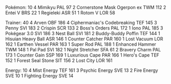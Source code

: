 Pokémon: 10
4 Mimikyu PAL 97
2 Cornerstone Mask Ogerpon ex TWM 112
2 Entei V BRS 22
1 Regieleki ASR 51
1 Rotom V LOR 58

Trainer: 40
4 Arven OBF 186
4 Ciphermaniac's Codebreaking TEF 145
3 Penny SVI 183
2 Crispin SCR 133
2 Boss's Orders PAL 172
1 Iono PAL 185
3 Pokégear 3.0 SVI 186
3 Nest Ball SVI 181
2 Buddy-Buddy Poffin TEF 144
1 Hisuian Heavy Ball ASR 146
1 Counter Catcher PAR 160
1 Lost Vacuum LOR 162
1 Earthen Vessel PAR 163
1 Super Rod PAL 188
1 Enhanced Hammer TWM 148
1 Pal Pad SVI 182
1 Night Stretcher SFA 61
2 Bravery Charm PAL 173
1 Counter Gain SSP 169
1 Luxurious Cape PAR 166
1 Hero's Cape TEF 152
1 Forest Seal Stone SIT 156
2 Lost City LOR 161

Energy: 10
4 Mist Energy TEF 161
3 Psychic Energy SVE 13
2 Fire Energy SVE 10
1 Fighting Energy SVE 14
